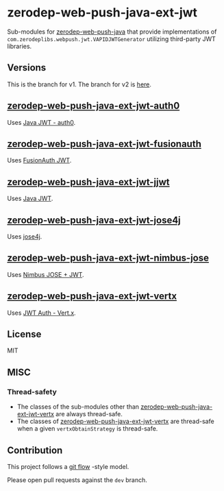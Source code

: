 # zerodep-web-push-java-ext-jwt

Sub-modules for [zerodep-web-push-java](https://github.com/st-user/zerodep-web-push-java) that
provide implementations of `com.zerodeplibs.webpush.jwt.VAPIDJWTGenerator` utilizing third-party JWT
libraries.

## Versions

This is the branch for v1. The branch for v2 is [here](https://github.com/st-user/zerodep-web-push-java-ext-jwt).


## [zerodep-web-push-java-ext-jwt-auth0](./zerodep-web-push-java-ext-jwt-auth0/README.md)

Uses [Java JWT - auth0](https://github.com/auth0/java-jwt).

## [zerodep-web-push-java-ext-jwt-fusionauth](./zerodep-web-push-java-ext-jwt-fusionauth/README.md)

Uses [FusionAuth JWT](https://github.com/fusionauth/fusionauth-jwt).

## [zerodep-web-push-java-ext-jwt-jjwt](./zerodep-web-push-java-ext-jwt-jjwt/README.md)

Uses [Java JWT](https://github.com/jwtk/jjwt).

## [zerodep-web-push-java-ext-jwt-jose4j](./zerodep-web-push-java-ext-jwt-jose4j/README.md)

Uses [jose4j](https://bitbucket.org/b_c/jose4j/wiki/Home).

## [zerodep-web-push-java-ext-jwt-nimbus-jose](./zerodep-web-push-java-ext-jwt-nimbus-jose/README.md)

Uses [Nimbus JOSE + JWT](https://connect2id.com/products/nimbus-jose-jwt).

## [zerodep-web-push-java-ext-jwt-vertx](./zerodep-web-push-java-ext-jwt-vertx/README.md)

Uses [JWT Auth - Vert.x](https://vertx.io/docs/vertx-auth-jwt/java/).

## License

MIT

## MISC

### Thread-safety

- The classes of the sub-modules other
  than [zerodep-web-push-java-ext-jwt-vertx](./zerodep-web-push-java-ext-jwt-vertx/README.md) are
  always thread-safe.
- The classes
  of [zerodep-web-push-java-ext-jwt-vertx](./zerodep-web-push-java-ext-jwt-vertx/README.md) are
  thread-safe when a given `vertxObtainStrategy` is thread-safe.

## Contribution

This project follows a [git flow](https://nvie.com/posts/a-successful-git-branching-model/) -style
model.

Please open pull requests against the `dev` branch.
